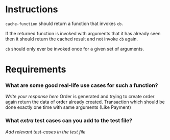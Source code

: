 # Instructions

`cache-function` should return a function that invokes `cb`.

If the returned function is invoked with arguments that it has already seen
then it should return the cached result and not invoke `cb` again.

`cb` should only ever be invoked once for a given set of arguments.
 
# Requirements

### **What are some good real-life use cases for such a function?**
*Write your response here*
Order is generated and trying to create order again return the data of order already created. 
Transaction which should be done exactly one time with same arguments (Like Payment)


### **What *extra* test cases can you add to the test file?**

*Add relevant test-cases in the test file*